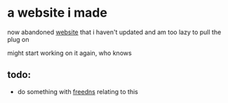 # a website i made
now abandoned [website](https://air-eat.github.io) that i haven't updated and am too lazy to pull the plug on

might start working on it again, who knows

## todo:
- do something with [freedns](https://freedns.afraid.org/) relating to this


